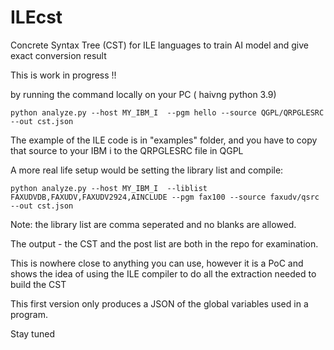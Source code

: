 # ILEcst
Concrete Syntax Tree (CST) for ILE languages to train AI model and give exact conversion result

This is work in progress !!

by running the command locally on your PC ( haivng python 3.9) 

```
python analyze.py --host MY_IBM_I  --pgm hello --source QGPL/QRPGLESRC  --out cst.json
```


The example of the ILE code is in "examples" folder, and you have to copy  that source to your IBM i to 
the QRPGLESRC file in QGPL

A more real life setup would be setting the library list and compile:

```
python analyze.py --host MY_IBM_I  --liblist FAXUDVDB,FAXUDV,FAXUDV2924,AINCLUDE --pgm fax100 --source faxudv/qsrc  --out cst.json 
```

Note: the library list are comma seperated and no blanks are allowed.

The output - the CST and the post list are both in the repo for examination.

This is nowhere close to anything you can use, however it is a PoC and shows the idea 
of using the ILE compiler to do all the extraction needed to build the CST

This first version only produces a JSON of the global variables used in a program.

Stay tuned